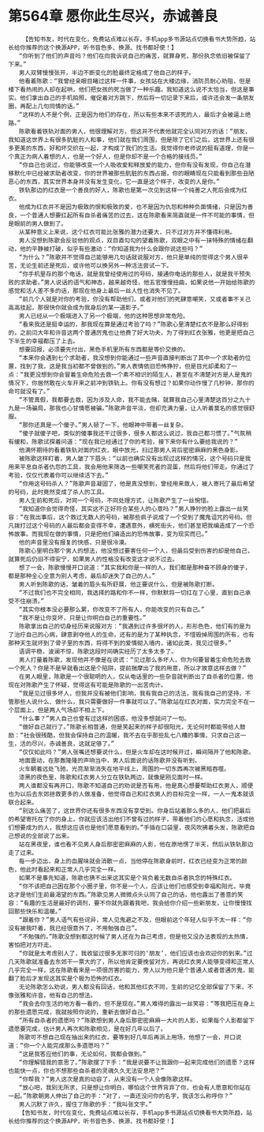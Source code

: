 # 第564章 愿你此生尽兴，赤诚善良
        【告知书友，时代在变化，免费站点难以长存，手机app多书源站点切换看书大势所趋，站长给你推荐的这个换源APP，听书音色多、换源、找书都好使！】
       “你听到了他们的声音吗？他们在向我诉说自己的痛苦，就算身死，那份执念依旧被保留了下来。”
       男人双臂慢慢张开，半边不断变化的脸最终定格成了他自己的样子。
       他看着陈歌：“我曾经亲眼目睹过这样一件事，女孩站在大楼边缘，消防员耐心劝阻，但是楼下看热闹的人却在起哄，他们把女孩的死当做了一种乐趣。我知道这么说不太恰当，但这是事实。他们拿出自己的手机拍照，催促着对方跳下，然后将一切记录下来后，或许还会发一条朋友圈，再配上几句同情的话。”
       “这样的人不是个例，正是因为他们的存在，所以有些本来不该死的人，最后才会被逼上绝路。”
       陈歌看着铁轨对面的男人，他很理解对方，但这并不代表他就完全认同对方的话：“朋友，我知道这世界上有很多肮脏的人和事，他们就在我们周围，但是除了它们之后，这世界上还有很多更美的东西，好和坏交织在一起，才构成了我们的生活。我觉得你老师说的挺有道理，你是一个真正为病人着想的人，也是一个好人，但是你却不是一个合格的接线员。”
       “你自己也说过，你能够改变一个人吸收爱和释放爱的能力，但你有没有发现，你自己在潜移默化中已经被求助者改变，你的世界被那些肮脏的东西占据，你的眼睛现在只能看到那些丑陋恶心的东西，其实世界本身并没有发生变化，它一直是这个样子，改变的人是你。”
       铁轨那边的红衣是一个善良的好人，陈歌也是第一次见到这样一个纯善之人死后会成为红衣。
       他成为红衣并不是因为极致的恨和极致的爱，也不是因为仇怨和种种负面情绪，只是因为善良，一个普通人想要扛起所有自杀者痛苦的过去，这在陈歌看来简直就是一件不可能的事情，但是眼前的男人做到了。
       从某种意义上来说，这个红衣可能比张雅的潜力还要大，只不过对方并不懂得利用。
       男人没想到陈歌会反驳他的观点，双目直勾勾的望着陈歌，双眼之中有一抹特殊的情绪在翻动，他的平静被打破，似乎有些激动：“你知道我为什么会跟你说这些吗？”
       “为什么？”陈歌并不觉得自己能够用几句话就说服对方，他只是单纯的觉得这个男人很辛苦，无论生前还是死后，或许他可以换另外一种活法尝试一下。
       “你手机里存的那个电话，就是我曾经使用过的号码，接通你电话的那些人，就是我干预失败的求助者。”男人说话的语气和神态，越来越奇怪，他五官慢慢扭曲，如果说他一开始给陈歌的感觉和活人差不多的话，那现在他身上最后一丝人性也消失不见了。
       “前几个人就是对你的考验，你没有帮助他们，或者对他们的死肆意嘲笑，又或者事不关己高高挂起，那很快你就会成为我身后的某一道影子。”
       男人已经从一个极端进入了另一个极端，他的这种思想非常危险。
       “看来我还是挺幸运的，那我现在算是通过考验了吗？”陈歌心里清楚红衣不是那么好得到的，之前闫大年和许音这两个普通厉鬼也让他费了好大功夫，为了得到红衣张雅，他更是把自己下半生的幸福都压了上去。
       想要回报，必须要先付出，黑色手机里所有东西都是等价交换的。
       “本来你会遇到七个求助者，我没想到你能通过一些声音直接判断出了其中一个求助者的位置，找到了我，这是我当初都不曾做到的。”男人表情依旧恐怖狰狞，但是目光却柔和了一点：“我更没想到你会冒着生命危险去救一个素不相识的陌生人，甚至在不清楚对方是人是鬼的情况下，你居然敢在火车开来之前冲到铁轨上。你有没有想过？如果你动作慢了几秒钟，那你的命可就没有了。”
       “不管真假，我都要去救，因为涉及人命，我不能去赌，就算我自己心里清楚这百分之九十九是一场骗局，那我也心甘情愿被骗。”陈歌声音平淡，但却充满力量，让人听着莫名的感觉很舒服。
       “那你还真是一个傻子。”男人顿了一下，他眼神中带着一丝复杂。
       “傻子就傻子吧，类似的傻事我还干过很多，很多人都这么说过，我自己都习惯了。”气氛稍有缓和，陈歌试探着问道：“现在我已经通过了你的考验，接下来你有什么要给我说的？”
       他满怀期待的看着铁轨对面的红衣，眼中放光，扫过那男人背后密密麻麻的黑色身影。
       被陈歌这样盯着，男人皱了下眉头：“以前也确实没有出现过这样的情况，这个号码只是我用来平息自杀者仇怨的工具，我会用他来筛选一些嘲笑死者的混蛋，然后将他们带走。你通过了考验，仅仅代表着你可以继续活下去。”
       “你用这号码杀人？”陈歌声音凝固了，他是真没想到，曾经用来救人，被人寄托了最后希望的号码，此时竟然变成了杀人的工具。
       男人生前和死后，对同一个号码，不同处理方式，让陈歌产生了一丝惋惜。
       “我知道你会觉得奇怪，其实这不正好符合某些人的心意吗？”男人狰狞的脸上露出一丝笑容：“在我出事后，这个救过无数人的号码，被那些疯子说成了一个受到了魔鬼诅咒的号码。但凡拨打过这个号码的人最后都会变得不幸，遭遇意外，横死街头，他们甚至把我编造成了一个恐怖故事。而我现在做的事情，只是把他们编造出的恐怖故事，变为现实而已。”
       他的声音里没有报复的快感，只是很冷漠。
       陈歌心里明白那个男人的想法，他没想过要害任何一个人，但最后受到伤害的却是他自己，就算死后仍旧不得安宁，如果男人的性格没有改变这才说不过去。
       想了一会，陈歌慢慢开口说道：“其实我和你是一样的人，我们都是那种奋不顾身的傻子，都是那种全心全意为别人考虑，最后却迷失了自己的人。”
       男人听到陈歌的话，皱着的眉头有所舒展，他正要说什么，但是被陈歌打断。
       “不过我们也不完全相同，我选择的路和你不一样，你默默将一切扛在了心里，直到自己承受不住崩溃。”
       “其实你根本没必要那么累，你改变不了所有人，你能改变的只有自己。”
       “我不是让你变坏，只是让你明白自己的重要性。”
       陈歌拿出自己的切身经历来说服对方：“我遇到过许多很坏的人，形形色色，他们有的是为了治疗自己的心病，肆意剥夺他人的生命，还有的是为了某种执念，不惜毁掉周围的所有，也有那种天生就坏到了骨子里的东西，将得不到的爱情砌入墙内，诸如此类，我见过很多。”
       语调平稳，波澜不惊，陈歌这段时间确实经历了太多太多了。
       男人打量着陈歌，发现他并不像是在说谎：“见过那么多坏人，你为何要冒着生命危险去救一个死人？你是不是早就看出这是个陷阱，提前揣摩出了我的用意，所以才故意这样去做？”
       在男人眼里，陈歌是一个很聪明的人，仅从电话里的一些杂音就判断出了自杀者的位置，他现在对陈歌产生了怀疑，觉得这有可能是陈歌的一出苦肉计。
       “我是见过很多坏人，但我并没有被他们影响，我有我自己的活法，我有我自己的坚持，不管那些人说什么、做什么，我只需要做好一件事就可以了。”陈歌站在红衣对面，实力完全不在一个层面上，但是两人气场却不相上下。
       “什么事？”男人自己也曾有过这样的困惑，他没多想就问了一句。
       “做好自己就行了。”陈歌长相普通，但是笑起来的样子却很阳光，无论何时都能带给人鼓励：“社会很残酷，但我会保持自己的温暖，我不去在乎那些乱七八糟的事情，只求自己这一生，活的尽兴，赤诚善良，这就足够了。”
       “仅仅如此吗？”男人张嘴还想要说什么，但是火车却在这时候开过，瞬间隔开了他和陈歌。
       地面震动，在那轰隆隆的声响当中，男人后面说的话陈歌并没有听到。
       火车朝着远处飞驰，光亮渐渐消失在地平线上，周围的一切东西再次被黑暗吞噬。
       漆黑的夜色里，陈歌和红衣男人分立在铁轨两边，就像是刚见面时一样。
       两人谁都没有再开口，陈歌不知道自己的劝说是否有用，他是真心想要帮助红衣男人，顺便也为以后去东郊拯救更多的人做准备，他觉得自己和红衣男人的目标完全一样，一人一鬼本就该联合起来。
       “别这么痛苦了，这世界你还有很多东西没有享受到。你身后站着那么多的人，他们把最后的希望寄托在了你的身上，你就应该活出他们不曾有过的样子，带着他们的心愿和执念，活成他们想要成为的人，我想这应该也是他们愿意看到的。”手插在口袋里，夜风吹拂着头发，陈歌把自己想说的全部说了出来。
       站在黑夜里，谁也看不见男人身后那密密麻麻的人影，他在原地愣了半天，然后从铁轨那边走了过来。
       每一步迈出，身上的血腥味就会消散一点，当他停在陈歌身前时，红衣已经变为正常的颜色，他此时看起来和正常人几乎完全一样。
       如果不是事先知道，陈歌也猜不出来这其实是个背负着无数自杀者执念的特殊红衣。
       “你不该把自己困在那个小圈子里，你不是一个人，应该让他们也感受到幸福和阳光，毕竟这才是他们生前最渴望的东西。”陈歌见男人微微点头认同了自己的话，他也露出了善意的笑容：“有趣的生活是最好的调剂，要不你就先跟着我吧，我会给你介绍一些新朋友，让你慢慢找回那些快乐和温暖。”
       “跟着你？”男人语气有些诧异，常人见鬼避之不及，但眼前这个年轻人似乎不太一样：“你没有被我吓着，我已经很意外了，不用勉强自己”。
       “不勉强的。”陈歌没想到都这时候了男人还在为自己考虑，但是他又没办法表现的太热情，害怕把对方吓走。
       “你就是太考虑别人了，我收留过很多无家可归的‘朋友’，他们应该也会欢迎你的到来。”过几天陈歌就准备去东郊干一票大的了，所以他肯定要挽留对方，再说红衣男人能够变得和正常人几乎完全一样，这在陈歌看来是一项很厉害的能力，旁人以为他只是个普通人或者普通厉鬼，能翻了脸后才发现这其实是个极为恐怖的红衣。
       无论陈歌怎么劝说，男人都没有回话，他和其他红衣不同，生前的记忆全部保留了下来，不像张雅和许音，他有自己的想法。
       “我会去你生活的地方看一看的，但不是现在。”男人难得的露出一丝笑容：“等我把压在身上的那些遗愿完成，我就按照你说的，重新去做好自己。”
       “所有自杀者的遗愿吗？”陈歌想到男人身后那密密麻麻一大片的人影，如果每个人影都留下遗愿要完成，估计男人再次和陈歌相见，是在好几年以后了。
       陈歌可不想自己现在抽出来的红衣，要等到好几年后再派上用场，他想了一会，开口说道：“你一个人能完成那么多遗愿吗？”
       “这是我答应他们的事，无论如何，我都会做到。”
       “你理解错我的意思了。”陈歌摆了下手：“我是说要不让我跟你一起来完成他们的遗愿？这样也能快一点，你也不想那些自杀者的灵魂久久无法安息吧？”
       “你帮我？”男人这次是真的动容了，从来没有一个人会像陈歌这样。
       “放心吧，我别无所求，只是想让你明白，哪怕这个世界背弃了你，也会有人愿意和你站在一起。”陈歌朝男人伸出了自己的手：“对了，一直还没问你的名字，我该怎么称呼你？”
       男人沉默了许久，握住了陈歌的手：“我叫张文宇。”
       【告知书友，时代在变化，免费站点难以长存，手机app多书源站点切换看书大势所趋，站长给你推荐的这个换源APP，听书音色多、换源、找书都好使！】